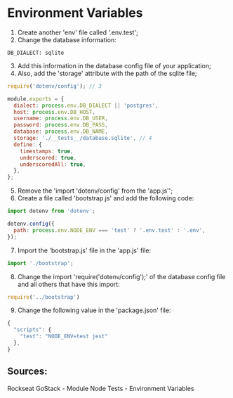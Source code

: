 # Environment Variables

1. Create another 'env' file called '.env.test'; 
2. Change the database information:
```
DB_DIALECT: sqlite
```
3. Add this information in the database config file of your application;
4. Also, add the 'storage' attribute with the path of the sqlite file; 
```javascript
require('dotenv/config'); // 3

module.exports = {
  dialect: process.env.DB_DIALECT || 'postgres',
  host: process.env.DB_HOST,
  username: process.env.DB_USER,
  password: process.env.DB_PASS,
  database: process.env.DB_NAME,
  storage: './__tests__/database.sqlite', // 4
  define: {
    timestamps: true,
    underscored: true,
    underscoredAll: true,
  },
};
```
5. Remove the 'import 'dotenv/config' from the 'app.js'';
6. Create a file called 'bootstrap.js' and add the following code:
```javascript
import dotenv from 'dotenv';

dotenv.config({
  path: process.env.NODE_ENV === 'test' ? '.env.test' : '.env',
});
```
7. Import the 'bootstrap.js' file in the 'app.js' file:
```javascript
import './bootstrap';
```
8. Change the import 'require('dotenv/config');' of the database config file and all others that have this import:
```javascript
require('../bootstrap')
```
9. Change the following value in the 'package.json' file:
```javascript
{
  "scripts": {
    "test": "NODE_ENV=test jest"
  },
}
```

## Sources:
Rockseat GoStack - Module Node Tests - Environment Variables